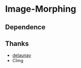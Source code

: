 # Image-Morphing


## Dependence

## Thanks
- [delaunay](https://github.com/eloraiby/delaunay)
- CImg